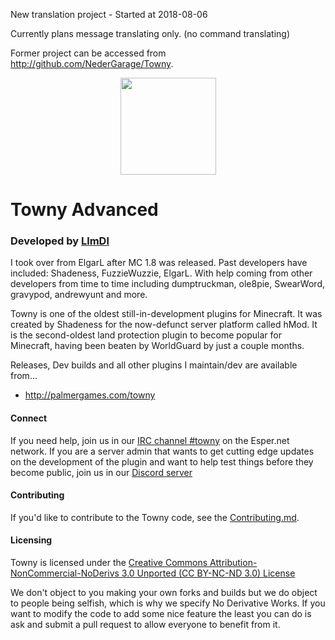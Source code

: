 New translation project - Started at 2018-08-06

Currently plans message translating only. (no command translating)

Former project can be accessed from http://github.com/NederGarage/Towny.

<p align="center">
<img src="http://towny.palmergames.com/wp-content/uploads/2013/01/townylogo.png" height="155" width="153">
</p>

# Towny Advanced
### Developed by [LlmDl](https://github.com/LlmDl)


I took over from ElgarL after MC 1.8 was released. Past developers have included: Shadeness, FuzzieWuzzie, ElgarL. 
With help coming from other developers from time to time including dumptruckman, ole8pie, SwearWord, gravypod, andrewyunt and more.

Towny is one of the oldest still-in-development plugins for Minecraft. It was created by Shadeness for the now-defunct server platform called hMod.
It is the second-oldest land protection plugin to become popular for Minecraft, having been beaten by WorldGuard by just a couple months.

Releases, Dev builds and all other plugins I maintain/dev are available from...

* http://palmergames.com/towny

#### Connect
If you need help, join us in our [IRC channel #towny](http://webchat.esper.net/?channels=towny) on the Esper.net network.
If you are a server admin that wants to get cutting edge updates on the development of the plugin and want to help test things before they become public,
join us in our [Discord server]( https://discord.gg/gnpVs5m )

#### Contributing
If you'd like to contribute to the Towny code, see the [Contributing.md](https://github.com/LlmDl/Towny/blob/master/.github/CONTRIBUTING.MD).

#### Licensing

Towny is licensed under the [Creative Commons Attribution-NonCommercial-NoDerivs 3.0 Unported (CC BY-NC-ND 3.0) License ](http://creativecommons.org/licenses/by-nc-nd/3.0/)

We don't object to you making your own forks and builds but we do object to people being selfish, which is why we specify No Derivative Works.
If you want to modify the code to add some nice feature the least you can do is ask and submit a pull request to allow everyone to benefit from it.
